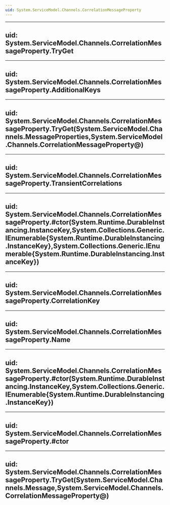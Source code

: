 ```yaml
---
uid: System.ServiceModel.Channels.CorrelationMessageProperty
---
```


---
uid: System.ServiceModel.Channels.CorrelationMessageProperty.TryGet
---

---
uid: System.ServiceModel.Channels.CorrelationMessageProperty.AdditionalKeys
---

---
uid: System.ServiceModel.Channels.CorrelationMessageProperty.TryGet(System.ServiceModel.Channels.MessageProperties,System.ServiceModel.Channels.CorrelationMessageProperty@)
---

---
uid: System.ServiceModel.Channels.CorrelationMessageProperty.TransientCorrelations
---

---
uid: System.ServiceModel.Channels.CorrelationMessageProperty.#ctor(System.Runtime.DurableInstancing.InstanceKey,System.Collections.Generic.IEnumerable{System.Runtime.DurableInstancing.InstanceKey},System.Collections.Generic.IEnumerable{System.Runtime.DurableInstancing.InstanceKey})
---

---
uid: System.ServiceModel.Channels.CorrelationMessageProperty.CorrelationKey
---

---
uid: System.ServiceModel.Channels.CorrelationMessageProperty.Name
---

---
uid: System.ServiceModel.Channels.CorrelationMessageProperty.#ctor(System.Runtime.DurableInstancing.InstanceKey,System.Collections.Generic.IEnumerable{System.Runtime.DurableInstancing.InstanceKey})
---

---
uid: System.ServiceModel.Channels.CorrelationMessageProperty.#ctor
---

---
uid: System.ServiceModel.Channels.CorrelationMessageProperty.TryGet(System.ServiceModel.Channels.Message,System.ServiceModel.Channels.CorrelationMessageProperty@)
---
